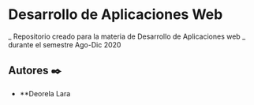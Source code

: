 # Desarrollo de Aplicaciones Web 
_ Repositorio creado para la materia de Desarrollo de Aplicaciones web 
_ durante el semestre Ago-Dic 2020 

## Autores ✒️
* **Deorela Lara 